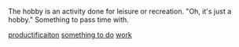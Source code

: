 The hobby is an activity done for leisure or recreation.
"Oh, it's just a hobby."
Something to pass time with.

[productificaiton](productification.html)
[something to do](something_to_do.html)
[work](work.html)
